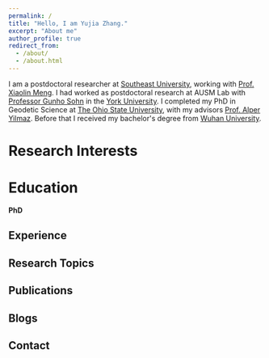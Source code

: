 ```yaml
---
permalink: /
title: "Hello, I am Yujia Zhang."
excerpt: "About me"
author_profile: true
redirect_from: 
  - /about/
  - /about.html
---
```


I am a postdoctoral researcher at [Southeast University](https://www.seu.edu.cn/), working with [Prof. Xiaolin Meng](https://pages.github.com/). I had worked as postdoctoral research at AUSM Lab with [Professor Gunho Sohn](https://gunhosohn.me/) in the [York University](https://www.yorku.ca/). I completed my PhD in Geodetic Science at [The Ohio State University](https://www.osu.edu/), with my advisors [Prof. Alper Yilmaz](https://ceg.osu.edu/people/yilmaz.15). Before that I received my bachelor's degree from [Wuhan University](https://www.whu.edu.cn/).


Research Interests
======


Education
======
**PhD**


Experience
------


Research Topics
------



Publications
------


Blogs
------

Contact
------
